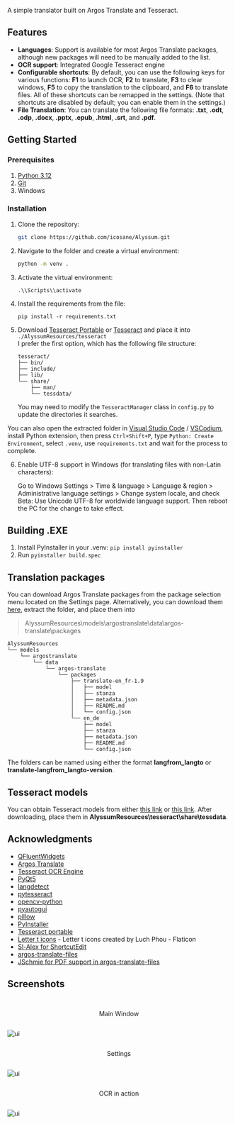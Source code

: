 A simple translator built on Argos Translate and Tesseract.

## Features

- **Languages**: Support is available for most Argos Translate packages, although new packages will need to be manually added to the list.
- **OCR support**: Integrated Google Tesseract engine
- **Configurable shortcuts**: By default, you can use the following keys for various functions: **F1** to launch OCR, **F2** to translate, **F3** to clear windows, **F5** to copy the translation to the clipboard, and **F6** to translate files. All of these shortcuts can be remapped in the settings. (Note that shortcuts are disabled by default; you can enable them in the settings.)
- **File Translation**: You can translate the following file formats: **.txt**, **.odt**, **.odp**, **.docx**, **.pptx**, **.epub**, **.html**, **.srt**, and **.pdf**.

## Getting Started

### Prerequisites

1) [Python 3.12](https://www.python.org/downloads/release/python-3129/)
2) [Git](https://git-scm.com/downloads)
3) Windows

### Installation

1. Clone the repository:
   ```bash
   git clone https://github.com/icosane/Alyssum.git
   ```

2. Navigate to the folder and create a virtual environment:
    ```bash
    python -m venv .
    ```
3. Activate the virtual environment:
    ```
    .\\Scripts\\activate
    ```
4. Install the requirements from the file: 
    ```
    pip install -r requirements.txt
    ```

5. Download [Tesseract Portable](https://u.pcloud.link/publink/show?code=XZHY53VZxzxv8qvcTUJ4fzLHJhwvbh7ee1Nk) or [Tesseract](https://github.com/UB-Mannheim/tesseract/wiki) and place it into ```./AlyssumResources/tesseract```   
I prefer the first option, which has the following file structure:
    ```
    tesseract/
    ├── bin/
    ├── include/
    ├── lib/
    └── share/
        ├── man/
        └── tessdata/
    ```
    You may need to modify the ```TesseractManager``` class in ```config.py``` to update the directories it searches.

You can also open the extracted folder in [Visual Studio Code](https://code.visualstudio.com/download) / [VSCodium](https://github.com/VSCodium/vscodium/releases), install Python extension, then press ```Ctrl+Shift+P```, type ```Python: Create Environment```, select ```.venv```, use ```requirements.txt``` and wait for the process to complete.

6. Enable UTF-8 support in Windows (for translating files with non-Latin characters): 

    Go to Windows Settings > Time & language > Language & region > Administrative language settings > Change system locale, and check Beta: Use Unicode UTF-8 for worldwide language support. Then reboot the PC for the change to take effect.

## Building .EXE
1. Install PyInstaller in your .venv:
```pip install pyinstaller```
2. Run ```pyinstaller build.spec```

## Translation packages
You can download Argos Translate packages from the package selection menu located on the Settings page. Alternatively, you can download them [here](https://www.argosopentech.com/argospm/index/), extract the folder, and place them into

>AlyssumResources\models\argostranslate\data\argos-translate\packages
```
AlyssumResources
└── models
    └── argostranslate
        └── data
            └── argos-translate
                └── packages
                    ├── translate-en_fr-1.9
                    │   ├── model
                    │   ├── stanza
                    │   ├── metadata.json         
                    │   ├── README.md                 
                    │   └── config.json
                    └── en_de
                        ├── model
                        ├── stanza
                        ├── metadata.json  
                        ├── README.md 
                        └── config.json
```
The folders can be named using either the format **langfrom_langto** or **translate-langfrom_langto-version**.

## Tesseract models
You can obtain Tesseract models from either [this link](https://github.com/tesseract-ocr/tessdata_fast) or [this link](https://github.com/tesseract-ocr/tessdata). After downloading, place them in  **AlyssumResources\tesseract\share\tessdata**.

## Acknowledgments
- [QFluentWidgets](https://github.com/zhiyiYo/PyQt-Fluent-Widgets)
- [Argos Translate](https://github.com/argosopentech/argos-translate)
- [Tesseract OCR Engine](https://github.com/tesseract-ocr/tesseract)
- [PyQt5](https://pypi.org/project/PyQt5/)
- [langdetect](https://github.com/Mimino666/langdetect)
- [pytesseract](https://github.com/madmaze/pytesseract)
- [opencv-python](https://github.com/opencv/opencv-python)
- [pyautogui](https://github.com/asweigart/pyautogui)
- [pillow](https://github.com/python-pillow/Pillow)
- [PyInstaller](https://pyinstaller.org/)
- [Tesseract portable](https://forum.powerbasic.com/forum/user-to-user-discussions/powerbasic-for-windows/826079-portable-tesseract)
- [Letter t icons](https://www.flaticon.com/free-icons/letter-t) - Letter t icons created by Luch Phou - Flaticon
- [Sl-Alex for ShortcutEdit](https://sl-alex.net/gui/2022/08/21/shortcutedit_capturing_shortcuts_in_pyqt/)
- [argos-translate-files](https://github.com/LibreTranslate/argos-translate-files)
- [JSchmie for PDF support in argos-translate-files](https://github.com/LibreTranslate/argos-translate-files/pull/13)

## Screenshots
<div style="display: flex; flex-direction: column;">
    <p><center>Main Window</center></p>
    <img src="./assets/1.png" alt="ui" style="margin-right: 10px;" />
    <p><center>Settings</center></p>
    <img src="./assets/2.png" alt="ui" style="margin-right: 10px;"/>
    <p><center>OCR in action</center></p>
    <img src="./assets/3.gif" alt="ui" style="margin-right: 10px;"/>
</div>

